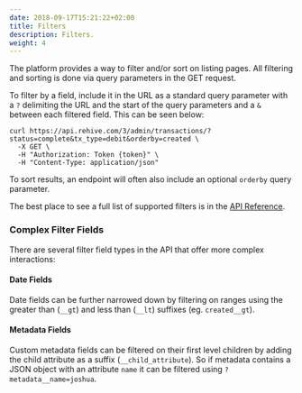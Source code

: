```yaml
---
date: 2018-09-17T15:21:22+02:00
title: Filters
description: Filters.
weight: 4
---
```


The platform provides a way to filter and/or sort on listing pages. All filtering and sorting is done via query parameters in the GET request.

To filter by a field, include it in the URL as a standard query parameter with a `?` delimiting the URL and the start of the query parameters and a `&` between each filtered field. This can be seen below:

```shell
curl https://api.rehive.com/3/admin/transactions/?status=complete&tx_type=debit&orderby=created \
  -X GET \
  -H "Authorization: Token {token}" \
  -H "Content-Type: application/json"
```

To sort results, an endpoint will often also include an optional `orderby` query parameter.


<aside class="notice">
The best place to see a full list of supported filters is in the <a href="https://api.rehive.com/redoc/" target="_blank">API Reference</a>.
</aside>

### Complex Filter Fields

There are several filter field types in the API that offer more complex interactions:

#### Date Fields

Date fields can be further narrowed down by filtering on ranges using the greater
than (`__gt`) and less than (`__lt`) suffixes (eg. `created__gt`).

#### Metadata Fields

Custom metadata fields can be filtered on their first level children by adding the child attribute as a suffix (`__child_attribute`). So if metadata contains a JSON object with an attribute `name` it can
be filtered using `?metadata__name=joshua`.
